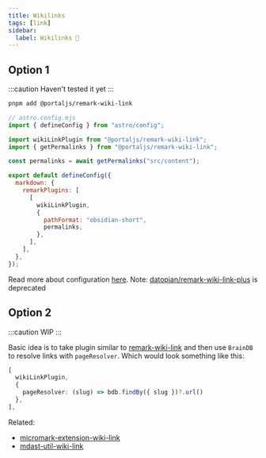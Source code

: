 ```yaml
---
title: Wikilinks
tags: [link]
sidebar:
  label: Wikilinks 🚧
---
```


## Option 1

:::caution
Haven't tested it yet
:::

```bash title="Instal dependencies…"
pnpm add @portaljs/remark-wiki-link
```

```js
// astro.config.mjs
import { defineConfig } from "astro/config";

import wikiLinkPlugin from "@portaljs/remark-wiki-link";
import { getPermalinks } from "@portaljs/remark-wiki-link";

const permalinks = await getPermalinks("src/content");

export default defineConfig({
  markdown: {
    remarkPlugins: [
      [
        wikiLinkPlugin,
        {
          pathFormat: "obsidian-short",
          permalinks,
        },
      ],
    ],
  },
});
```

Read more about configuration [here](https://github.com/datopian/portaljs/tree/main/packages/remark-wiki-link). Note: [datopian/remark-wiki-link-plus](https://github.com/datopian/remark-wiki-link-plus) is deprecated

## Option 2

:::caution
WIP
:::

Basic idea is to take plugin similar to [remark-wiki-link](https://github.com/landakram/remark-wiki-link) and then use `BrainDB` to resolve links with `pageResolver`. Which would look something like this:

```ts
[
  wikiLinkPlugin,
  {
    pageResolver: (slug) => bdb.findBy({ slug })?.url()
  },
],
```

Related:

- [micromark-extension-wiki-link](https://github.com/landakram/micromark-extension-wiki-link)
- [mdast-util-wiki-link](https://github.com/landakram/mdast-util-wiki-link)
